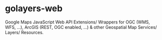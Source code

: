 # golayers-web
Google Maps JavaScript Web API Extensions/ Wrappers for OGC (WMS, WFS, ...), ArcGIS (REST, OGC enabled, ...) & other Geospatial Map Services/ Layers/ Resources.
